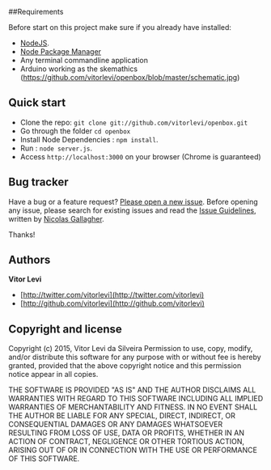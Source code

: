 ##Requirements

Before start on this project make sure if you already have installed:

* [NodeJS](https://nodejs.org/download).
* [Node Package Manager](https://www.npmjs.com)
* Any terminal commandline application
* Arduino working as the skemathics (https://github.com/vitorlevi/openbox/blob/master/schematic.jpg)


## Quick start

* Clone the repo: `git clone git://github.com/vitorlevi/openbox.git`
* Go through the folder `cd openbox`
* Install Node Dependencies : `npm install`.
* Run : `node server.js`.
* Access `http://localhost:3000` on your browser (Chrome is guaranteed)


## Bug tracker

Have a bug or a feature request? [Please open a new issue](https://github.com/vitorlevi/openbox/issues). Before opening any issue, please search for existing issues and read the [Issue Guidelines](https://github.com/necolas/issue-guidelines), written by [Nicolas Gallagher](https://github.com/necolas/).

Thanks!


## Authors

**Vitor Levi**

+ [http://twitter.com/vitorlevi](http://twitter.com/vitorlevi)
+ [http://github.com/vitorlevi](http://github.com/vitorlevi)



## Copyright and license

Copyright (c) 2015, Vitor Levi da Silveira
Permission to use, copy, modify, and/or distribute this software for any purpose with or without fee is hereby granted, provided that the above copyright notice and this permission notice appear in all copies.

THE SOFTWARE IS PROVIDED "AS IS" AND THE AUTHOR DISCLAIMS ALL WARRANTIES WITH REGARD TO THIS SOFTWARE INCLUDING ALL IMPLIED WARRANTIES OF MERCHANTABILITY AND FITNESS. IN NO EVENT SHALL THE AUTHOR BE LIABLE FOR ANY SPECIAL, DIRECT, INDIRECT, OR CONSEQUENTIAL DAMAGES OR ANY DAMAGES WHATSOEVER RESULTING FROM LOSS OF USE, DATA OR PROFITS, WHETHER IN AN ACTION OF CONTRACT, NEGLIGENCE OR OTHER TORTIOUS ACTION, ARISING OUT OF OR IN CONNECTION WITH THE USE OR PERFORMANCE OF THIS SOFTWARE.
